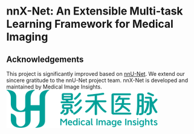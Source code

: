 # nnX-Net: An Extensible Multi-task Learning Framework for Medical Imaging


## Acknowledgements
This project is significantly improved based on [nnU-Net](https://github.com/MIC-DKFZ/nnUNet/tree/master). We extend our sincere gratitude to the nnU-Net project team. nnX-Net is developed and maintained by Medical Image Insights.
<img src="/documentation/assets/yh_logo.png" height="100px" />